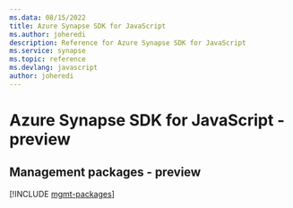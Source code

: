 ```yaml
---
ms.data: 08/15/2022
title: Azure Synapse SDK for JavaScript
ms.author: joheredi
description: Reference for Azure Synapse SDK for JavaScript
ms.service: synapse
ms.topic: reference
ms.devlang: javascript
author: joheredi
---
```

# Azure Synapse SDK for JavaScript - preview

## Management packages - preview
[!INCLUDE [mgmt-packages](synapse-mgmt-index.md)]